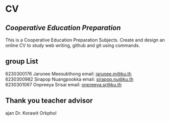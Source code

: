 # CV
## _Cooperative Education Preparation_
This is a Cooperative Education Preparation Subjects. Create and design an online CV to study web writing, github and git using commands.

## group List
6230300176 Jarunee Meesubthong email: jarunee.m@ku.th \
6230300982 Sirapop Nuangpookka email: sirapop.nu@ku.th \
6230301067 Onpreeya Srisai email: onpreeya.sr@ku.th

## Thank you teacher advisor
ajan Dr. Korawit Orkphol
